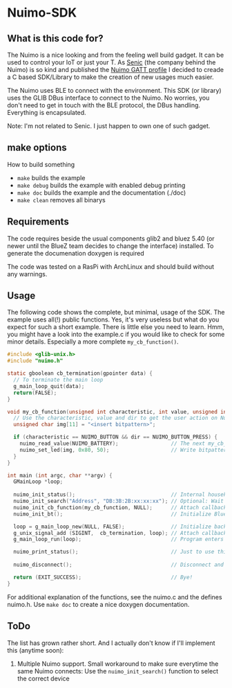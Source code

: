 # Nuimo-SDK
## What is this code for?
The Nuimo is a nice looking and from the feeling well build gadget. It can be used to control your IoT or just your T. As [Senic](http://www.senic.com/) (the company behind the Nuimo) is so kind and published the [Nuimo GATT profile](https://files.senic.com/nuimo-gatt-profile.pdf) I decided to creade a C based SDK/Library to make the creation of new usages much easier.

The Nuimo uses BLE to connect with the environment. This SDK (or library) uses the GLIB DBus interface to connect to the Nuimo. No worries, you don't need to get in touch with the BLE protocol, the DBus handling. Everything is encapsulated.

Note: I'm not related to Senic. I just happen to own one of such gadget.


## make options
How to build something
- `make` builds the example
- `make debug` builds the example with enabled debug printing 
- `make doc` builds the example and the documentation (./doc)
- `make clean` removes all binarys


## Requirements
The code requires beside the usual components glib2 and bluez 5.40 (or newer until the BlueZ team decides to change the interface) installed.
To generate the documenation doxygen is required

The code was tested on a RasPi with ArchLinux and should build without any warnings.


## Usage
The following code shows the complete, but minimal, usage of the SDK. The example uses all(!) public functions. Yes, it's very useless but what do you expect for such a short example. There is little else you need to learn. Hmm, you might have a look into the example.c if you would like to check for some minor details. Especially a more complete `my_cb_function()`.

```c
#include <glib-unix.h>
#include "nuimo.h"

static gboolean cb_termination(gpointer data) {
  // To terminate the main loop
  g_main_loop_quit(data);
  return(FALSE);
}

void my_cb_function(unsigned int characteristic, int value, unsigned int dir, void *user_data) {
  // Use the characteristic, value and dir to get the user action on Nuimo
  unsigned char img[11] = "<insert bitpattern>";

  if (characteristic == NUIMO_BUTTON && dir == NUIMO_BUTTON_PRESS) {
    nuimo_read_value(NUIMO_BATTERY);                 // The next my_cb_function call will receive the result!
    nuimo_set_led(img, 0x80, 50);                    // Write bitpattern to LED-Matrix
  }
}

int main (int argc, char **argv) {
  GMainLoop *loop;
 
  nuimo_init_status();                               // Internal housekeeping
  nuimo_init_search("Address", "DB:3B:2B:xx:xx:xx"); // Optional: Wait for the Nuimo with the right Key/Value pair (insert your Nuimo MAC)
  nuimo_init_cb_function(my_cb_function, NULL);      // Attach callback function
  nuimo_init_bt();                                   // Initialize Bluetooth-Stack and start searching Nuimo

  loop = g_main_loop_new(NULL, FALSE);               // Initialize background main loop (required to receive signals!)
  g_unix_signal_add (SIGINT,  cb_termination, loop); // Attach callback function to terminate the loop and stop programm
  g_main_loop_run(loop);                             // Program enters background and is waiting for messages from Nuimo. Hit ctrl-c to stop

  nuimo_print_status();                              // Just to use this function, might useless in final code
  
  nuimo_disconnect();                                // Disconnect and clean-up internal structures

  return (EXIT_SUCCESS);                             // Bye!
}
```
For additional explanation of the functions, see the nuimo.c and the defines nuimo.h. Use `make doc` to create a nice doxygen documentation.


## ToDo
The list has grown rather short. And I actually don't know if I'll implement this (anytime soon):

1. Multiple Nuimo support. Small workaround to make sure everytime the same Nuimo connects: Use the `nuimo_init_search()` function to select the correct device

